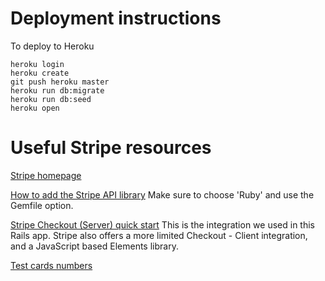 # Deployment instructions

To deploy to Heroku

```
heroku login
heroku create
git push heroku master
heroku run db:migrate
heroku run db:seed
heroku open
```
# Useful Stripe resources

[Stripe homepage](https://stripe.com)

[How to add the Stripe API library](https://stripe.com/docs/libraries)
Make sure to choose 'Ruby' and use the Gemfile option.

[Stripe Checkout (Server) quick start](https://stripe.com/docs/payments/checkout/server)
This is the integration we used in this Rails app. Stripe also offers a
more limited Checkout - Client integration, and a JavaScript based
Elements library.

[Test cards numbers](https://stripe.com/docs/testing#cards)

